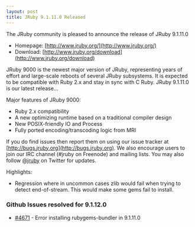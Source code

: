 ```yaml
---
layout: post
title: JRuby 9.1.11.0 Released
---
```

The JRuby community is pleased to announce the release of JRuby 9.1.11.0

- Homepage: [http://www.jruby.org/](http://www.jruby.org/)
- Download: [http://www.jruby.org/download](http://www.jruby.org/download)

JRuby 9000 is the newest major version of JRuby, representing years of effort and large-scale reboots of several JRuby subsystems.  It is expected to be compatible with Ruby 2.x and stay in sync with C Ruby.  JRuby 9.1.11.0 is our latest release...

Major features of JRuby 9000:

- Ruby 2.x compatibility
- A new optimizing runtime based on a traditional compiler design
- New POSIX-friendly IO and Process
- Fully ported encoding/transcoding logic from MRI

If you do find issues then report them on using our issue tracker at [http://bugs.jruby.org](http://bugs.jruby.org). We also encourage users to join our IRC channel (#jruby on Freenode) and mailing lists. You may also follow [@jruby](https://twitter.com/jruby) on Twitter for updates.

Highlights:

- Regression where in uncommon cases zlib would fail when trying to detect end-of-stream.  This would make some gems fail to install.

### Github Issues resolved for 9.1.12.0

<ul>
<li><a href="https://github.com/jruby/jruby/issues/4671">#4671</a> - Error installing rubygems-bundler in 9.1.11.0</li>
</ul>
